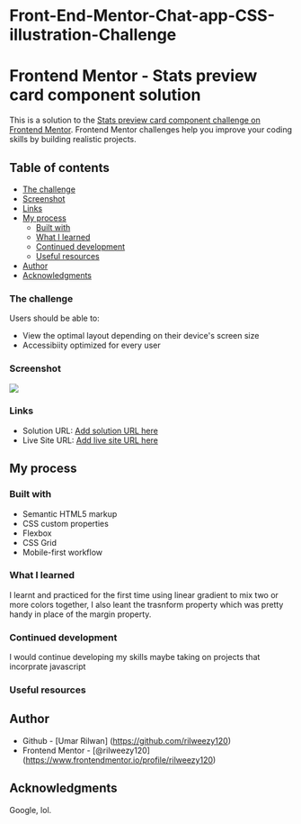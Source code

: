 # Front-End-Mentor-Chat-app-CSS-illustration-Challenge
# Frontend Mentor - Stats preview card component solution

This is a solution to the [Stats preview card component challenge on Frontend Mentor](https://www.frontendmentor.io/challenges/stats-preview-card-component-8JqbgoU62). Frontend Mentor challenges help you improve your coding skills by building realistic projects. 

## Table of contents
  - [The challenge](#the-challenge)
  - [Screenshot](#screenshot)
  - [Links](#links)
- [My process](#my-process)
  - [Built with](#built-with)
  - [What I learned](#what-i-learned)
  - [Continued development](#continued-development)
  - [Useful resources](#useful-resources)
- [Author](#author)
- [Acknowledgments](#acknowledgments)

### The challenge

Users should be able to:

- View the optimal layout depending on their device's screen size
- Accessibiity optimized for every user

### Screenshot

![](./screenshot.jpg)


### Links

- Solution URL: [Add solution URL here](https://your-solution-url.com)
- Live Site URL: [Add live site URL here](https://your-live-site-url.com)

## My process

### Built with

- Semantic HTML5 markup
- CSS custom properties
- Flexbox
- CSS Grid
- Mobile-first workflow

### What I learned

I learnt and practiced for the first time using linear gradient to mix two or more colors together, I also leant the trasnform property which was pretty handy in place of the margin property.

### Continued development
I would continue developing my skills maybe taking on projects that incorprate javascript

### Useful resources


## Author

- Github - [Umar Rilwan] (https://github.com/rilweezy120)
- Frontend Mentor - [@rilweezy120] (https://www.frontendmentor.io/profile/rilweezy120)


## Acknowledgments

Google, lol.
